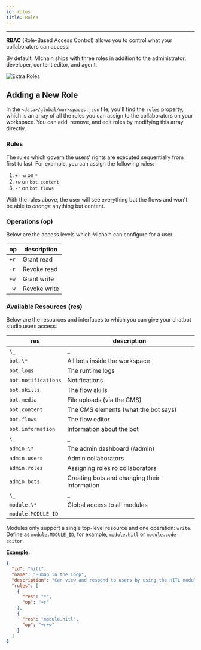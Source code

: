 ```yaml
---
id: roles
title: Roles
---
```


--------------------

**RBAC** (Role-Based Access Control) allows you to control what your collaborators can access.

By default, Mlchain ships with three roles in addition to the administrator: developer, content editor, and agent.

![Extra Roles](/assets/rbac-roles.png)

## Adding a New Role

In the `<data>/global/workspaces.json` file, you'll find the `roles` property, which is an array of all the roles you can assign to the collaborators on your workspace. You can add, remove, and edit roles by modifying this array directly.

### Rules

The rules which govern the users' rights are executed sequentially from first to last. For example, you can assign the following rules:

1. `+r-w` on `*`
2. `+w` on `bot.content`
3. `-r` on `bot.flows`

With the rules above, the user will see everything but the flows and won't be able to _change_ anything but content.

### Operations (op)

Below are the access levels which Mlchain can configure for a user.

| op    | description  |
| ----- | ------------ |
| `+r`  | Grant read   |
| `-r`  | Revoke read  |
| `+w`  | Grant write  |
| `-w`  | Revoke write |

### Available Resources (res)

Below are the resources and interfaces to which you can give your chatbot studio users access.

| res               | description                                  |
| ----------------- | -------------------------------------------- |
| `\_`                | \_                                           |
| `bot.\* `           | All bots inside the workspace                |
| `bot.logs `         | The runtime logs                             |
| `bot.notifications` | Notifications                                |
| `bot.skills`        | The flow skills                              |
| `bot.media`         | File uploads (via the CMS)                   |
| `bot.content`       | The CMS elements (what the bot says)         |
| `bot.flows`         | The flow editor                              |
| `bot.information`   | Information about the bot                    |
| `\_`                | \_                                           |
| `admin.\*`          | The admin dashboard (/admin)                 |
| `admin.users `      | Admin collaborators                          |
| `admin.roles`       | Assigning roles ro collaborators             |
| `admin.bots`        | Creating bots and changing their information |
| `\_`                | \_                                           |
| `module.\*`         | Global access to all modules                 |
| `module.MODULE_ID`  |                                              |

Modules only support a single top-level resource and one operation: `write`. Define as `module.MODULE_ID`, for example, `module.hitl` or `module.code-editor`.

**Example:**

```json
{
  "id": "hitl",
  "name": "Human in the Loop",
  "description": "Can view and respond to users by using the HITL module",
  "rules": [
    {
      "res": "*",
      "op": "+r"
    },
    {
      "res": "module.hitl",
      "op": "+r+w"
    }
  ]
}
```
